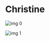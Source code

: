 # Christine

![img 0](https://fanart.tv/fanart/movies/8769/moviethumb/christine-572e7b60d9d87.jpg)

![img 1](https://i.imgur.com/navEagc.png)

